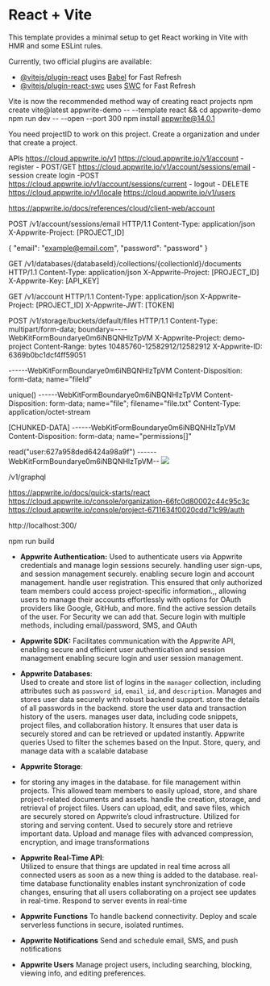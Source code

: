 # React + Vite

This template provides a minimal setup to get React working in Vite with HMR and some ESLint rules.

Currently, two official plugins are available:

- [@vitejs/plugin-react](https://github.com/vitejs/vite-plugin-react/blob/main/packages/plugin-react/README.md) uses [Babel](https://babeljs.io/) for Fast Refresh
- [@vitejs/plugin-react-swc](https://github.com/vitejs/vite-plugin-react-swc) uses [SWC](https://swc.rs/) for Fast Refresh

Vite is now the recommended method way of creating react projects
npm create vite@latest appwrite-demo -- --template react && cd appwrite-demo
npm run dev -- --open --port 300
npm install appwrite@14.0.1

You need projectID to work on this project. Create a organization and under that create a project.

APIs
https://cloud.appwrite.io/v1
https://cloud.appwrite.io/v1/account - register - POST/GET
https://cloud.appwrite.io/v1/account/sessions/email - session create login -POST
https://cloud.appwrite.io/v1/account/sessions/current - logout - DELETE
https://cloud.appwrite.io/v1/locale
https://cloud.appwrite.io/v1/users

https://appwrite.io/docs/references/cloud/client-web/account

POST /v1/account/sessions/email HTTP/1.1
Content-Type: application/json
X-Appwrite-Project: [PROJECT_ID]

{
  "email": "example@email.com",
  "password": "password"
}

GET /v1/databases/{databaseId}/collections/{collectionId}/documents HTTP/1.1
Content-Type: application/json
X-Appwrite-Project: [PROJECT_ID]
X-Appwrite-Key: [API_KEY]

GET /v1/account HTTP/1.1
Content-Type: application/json
X-Appwrite-Project: [PROJECT_ID]
X-Appwrite-JWT: [TOKEN]

POST /v1/storage/buckets/default/files HTTP/1.1
Content-Type: multipart/form-data; boundary=----WebKitFormBoundarye0m6iNBQNHlzTpVM
X-Appwrite-Project: demo-project
Content-Range: bytes 10485760-12582912/12582912
X-Appwrite-ID: 6369b0bc1dcf4ff59051

------WebKitFormBoundarye0m6iNBQNHlzTpVM
Content-Disposition: form-data; name="fileId"

unique()
------WebKitFormBoundarye0m6iNBQNHlzTpVM
Content-Disposition: form-data; name="file"; filename="file.txt"
Content-Type: application/octet-stream

[CHUNKED-DATA]
------WebKitFormBoundarye0m6iNBQNHlzTpVM
Content-Disposition: form-data; name="permissions[]"

read("user:627a958ded6424a98a9f")
------WebKitFormBoundarye0m6iNBQNHlzTpVM--
<img src="[ENDPOINT]/v1/storage/buckets/[BUCKET_ID]/files/[FILE_ID]/preview?project=[PROJECT_ID]"/>

/v1/graphql

https://appwrite.io/docs/quick-starts/react
https://cloud.appwrite.io/console/organization-66fc0d80002c44c95c3c
https://cloud.appwrite.io/console/project-6711634f0020cdd71c99/auth

http://localhost:300/

npm run build


- **Appwrite Authentication:** Used to authenticate users via Appwrite credentials and manage login sessions securely. handling user sign-ups, and session management securely. enabling secure login and account management. handle user registration. This ensured that only authorized team members could access project-specific information.,, allowing users to manage their accounts effortlessly with options for OAuth providers like Google, GitHub, and more. find the active session details of the user. For Security we can add that. Secure login with multiple methods, including email/password, SMS, and OAuth 

- **Appwrite  SDK:** Facilitates communication with the Appwrite API, enabling secure and efficient user authentication and session management  enabling secure login and user session management. 

- **Appwrite Databases**:  
  Used to create and store list of logins in the `manager` collection, including attributes such as `password_id`, `email_id`, and `description`. Manages and stores user data securely with robust backend support. store the details of all passwords in the backend.  store the user data and transaction history of the users.    manages user data, including code snippets, project files, and collaboration history. It ensures that user data is securely stored and can be retrieved or updated instantly. Appwrite queries Used to filter the schemes based on the Input. Store, query, and manage data with a scalable database 

- **Appwrite Storage**: 
 - for storing any images in the database. for file management within projects. This allowed team members to easily upload, store, and share project-related documents and assets.  handle the creation, storage, and retrieval of project files. Users can upload, edit, and save files, which are securely stored on Appwrite’s cloud infrastructure. Utilized for storing and serving content. Used to securely store and retrieve important data. Upload and manage files with advanced compression, encryption, and image transformations 

- **Appwrite Real-Time API**:  
  Utilized to ensure that things are updated in real time across all connected users as soon as a new thing is added to the database. real-time database functionality enables instant synchronization of code changes, ensuring that all users collaborating on a project see updates in real-time. Respond to server events in real-time 
 
- **Appwrite Functions**
To handle backend connectivity. Deploy and scale serverless functions in secure, isolated runtimes.

- **Appwrite Notifications**
Send and schedule email, SMS, and push notifications 

- **Appwrite Users**
Manage project users, including searching, blocking, viewing info, and editing preferences.
